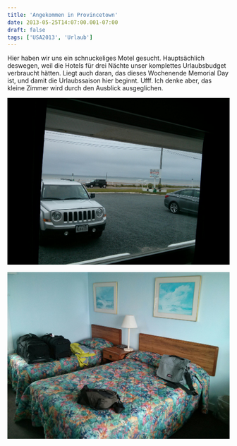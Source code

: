 ```yaml
---
title: 'Angekommen in Provincetown'
date: 2013-05-25T14:07:00.001-07:00
draft: false
tags: ['USA2013', 'Urlaub']
---
```


Hier haben wir uns ein schnuckeliges Motel gesucht. Hauptsächlich deswegen, weil die Hotels für drei Nächte unser komplettes Urlaubsbudget verbraucht hätten. Liegt auch daran, das dieses Wochenende Memorial Day ist, und damit die Urlaubssaison hier beginnt. Ufff. Ich denke aber, das kleine Zimmer wird durch den Ausblick ausgeglichen.

![](/urlaub11to15-images/13/IMG_20130525_165224.jpg)

![](/urlaub11to15-images/13/IMG_20130525_165207.jpg)